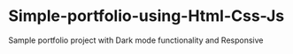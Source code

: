 # Simple-portfolio-using-Html-Css-Js
Sample portfolio project with Dark mode functionality and Responsive
